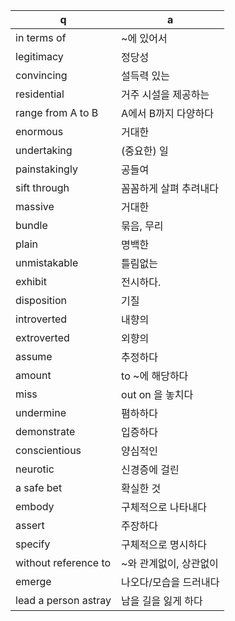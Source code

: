 
 q  | a
--- | ---
in terms of			| ~에 있어서
legitimacy			| 정당성
convincing			| 설득력 있는
residential			| 거주 시설을 제공하는
range from A to B			| A에서 B까지 다양하다
enormous			| 거대한
undertaking			| (중요한) 일
painstakingly			| 공들여
sift through			| 꼼꼼하게 살펴 추려내다
massive			| 거대한
bundle			| 묶음, 무리
plain			| 명백한
unmistakable			| 틀림없는
exhibit			| 전시하다.
disposition			| 기질
introverted			| 내향의
extroverted			| 외향의
assume			| 추정하다
amount			| to ~에 해당하다
miss			| out on 을 놓치다
undermine			| 폄하하다
demonstrate			| 입증하다
conscientious			| 양심적인
neurotic			| 신경증에 걸린
a safe bet			| 확실한 것
embody			| 구체적으로 나타내다
assert			| 주장하다
specify			| 구체적으로 명시하다
without reference to			| ~와 관계없이, 상관없이
emerge			| 나오다/모습을 드러내다
lead a person astray		| 남을 길을 잃게 하다
